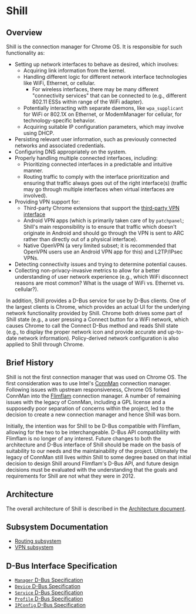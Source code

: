 # Shill

## Overview

Shill is the connection manager for Chrome OS. It is responsible for such
functionality as:
*   Setting up network interfaces to behave as desired, which involves:
    *   Acquiring link information from the kernel.
    *   Handling different logic for different network interface technologies
        like WiFi, Ethernet, or cellular.
        *   For wireless interfaces, there may be many different "connectivity
            services" that can be connected to (e.g., different 802.11 ESSs
            within range of the WiFi adapter).
    *   Potentially interacting with separate daemons, like `wpa_supplicant` for
        WiFi or 802.1X on Ethernet, or ModemManager for cellular, for
        technology-specific behavior.
    *   Acquiring suitable IP configuration parameters, which may involve using
        DHCP.
*   Persisting relevant user information, such as previously connected networks
    and associated credentials.
*   Configuring DNS appropriately on the system.
*   Properly handling multiple connected interfaces, including:
    *    Prioritizing connected interfaces in a predictable and intuitive
         manner.
    *    Routing traffic to comply with the interface prioritization and
         ensuring that traffic always goes out of the right interface(s)
         (traffic may go through multiple interfaces when virtual interfaces are
         involved).
*   Providing VPN support for:
    *    Third-party Chrome extensions that support the [third-party VPN
         interface](doc/thirdpartyvpn-api.txt)
    *    Android VPN apps (which is primarily taken care of by `patchpanel`;
         Shill's main responsibility is to ensure that traffic which doesn't
         originate in Android and should go through the VPN is sent to ARC
         rather than directly out of a physical interface).
    *    Native OpenVPN (a very limited subset; it is recommended that OpenVPN
         users use an Android VPN app for this) and L2TP/IPsec VPNs.
*   Detecting connectivity issues and trying to determine potential causes.
*   Collecting non-privacy-invasive metrics to allow for a better understanding
    of user network experience (e.g., which WiFi disconnect reasons are most
    common? What is the usage of WiFi vs. Ethernet vs. cellular?).

In addition, Shill provides a D-Bus service for use by D-Bus clients. One of the
largest clients is Chrome, which provides an actual UI for the underlying
network functionality provided by Shill. Chrome both drives some part of Shill
state (e.g., a user pressing a Connect button for a WiFi network, which causes
Chrome to call the Connect D-Bus method and reads Shill state (e.g., to
display the proper network icon and provide accurate and up-to-date network
information). Policy-derived network configuration is also applied to Shill
through Chrome.

## Brief History

Shill is not the first connection manager that was used on Chrome OS. The first
consideration was to use Intel's [ConnMan] connection manager. Following issues
with upstream responsiveness, Chrome OS forked ConnMan into the [Flimflam]
connection manager. A number of remaining issues with the legacy of ConnMan,
including a GPL license and a supposedly poor separation of concerns within the
project, led to the decision to create a new connection manager and hence Shill
was born.

Initially, the intention was for Shill to be D-Bus compatible with Flimflam,
allowing for the two to be interchangeable. D-Bus API compatibility with
Flimflam is no longer of any interest. Future changes to both the architecture
and D-Bus interface of Shill should be made on the basis of suitability to our
needs and the maintainability of the project. Ultimately the legacy of ConnMan
still lives within Shill to some degree based on that initial decision to design
Shill around Flimflam's D-Bus API, and future design decisions must be evaluated
with the understanding that the goals and requirements for Shill are not what
they were in 2012.

## Architecture

The overall architecture of Shill is described in the [Architecture
document](doc/architecture.md).

## Subsystem Documentation

*   [Routing subsystem](doc/routing.md)
*   [VPN subsystem](doc/vpn.md)

## D-Bus Interface Specification

*   [`Manager` D-Bus Specification](doc/manager-api.txt)
*   [`Device` D-Bus Specification](doc/device-api.txt)
*   [`Service` D-Bus Specification](doc/service-api.txt)
*   [`Profile` D-Bus Specification](doc/profile-api.txt)
*   [`IPConfig` D-Bus Specification](doc/ipconfig-api.txt)


[ConnMan]: https://git.kernel.org/pub/scm/network/connman/connman.git/
[Flimflam]: https://chromium.googlesource.com/chromiumos/platform/flimflam
